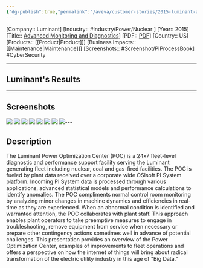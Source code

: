 ```yaml
---
{"dg-publish":true,"permalink":"/aveva/customer-stories/2015-luminant-advanced-monitoring-and-diagnostics/"}
---
```


[Company:: Luminant]
[Industry:: #Industry/Power/Nuclear ]
[Year:: 2015]
[Title:: [Advanced Monitoring and Diagnostics](https://resources.osisoft.com/presentations/advanced-monitoring-and-diagnostics-experience-at-luminant/)]
[PDF:: [PDF](https://cdn.osisoft.com/corp/en/media/presentations/2015/UsersConference2015/PDF/UsersConference2015_Luminant_CarterCharlesPike_AdvancedMonitoringandDiagnosticsExperienceatLuminantandtheBenefitsofIndustryCollaboration.pdf)]
[Country:: US]
[Products:: [[Product\|Product]]]
[Business Impacts:: [[Maintenance\|Maintenance]]]
[Screenshots:: #Screenshot/PIProcessBook]
#CyberSecurity  

---
## Luminant's Results

---
## Screenshots
![](https://i.imgur.com/rj55mtA.png)
![](https://i.imgur.com/0YrjLWI.png)
![](https://i.imgur.com/Aa6BOKU.png)
![](https://i.imgur.com/A4wVaIU.png)
![](https://i.imgur.com/y7ucwUI.png)
![](https://i.imgur.com/ipR1cPS.png)
![](https://i.imgur.com/BlRhVzN.png)
![](https://i.imgur.com/MWIq6LG.png)---
## Description
The Luminant Power Optimization Center (POC) is a 24x7 fleet-level diagnostic and performance support facility serving the Luminant generating fleet including nuclear, coal and gas-fired facilities. The POC is fueled by plant data received over a corporate wide OSIsoft PI System platform. Incoming PI System data is processed through various applications, advanced statistical models and performance calculations to identify anomalies. The POC compliments normal control room monitoring by analyzing minor changes in machine dynamics and efficiencies in real-time as they are experienced. When an abnormal condition is identified and warranted attention, the POC collaborates with plant staff. This approach enables plant operators to take preemptive measures to engage in troubleshooting, remove equipment from service when necessary or prepare other contingency actions sometimes well in advance of potential challenges. This presentation provides an overview of the Power Optimization Center, examples of improvements to fleet operations and offers a perspective on how the internet of things will bring about radical transformation of the electric utility industry in this age of "Big Data."